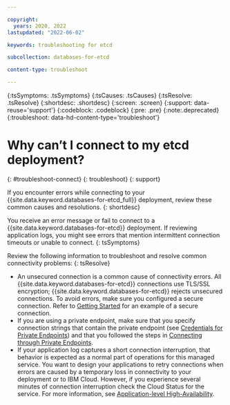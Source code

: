 ```yaml
---

copyright:
  years: 2020, 2022
lastupdated: "2022-06-02"

keywords: troubleshooting for etcd

subcollection: databases-for-etcd

content-type: troubleshoot

---
```


{:tsSymptoms: .tsSymptoms}
{:tsCauses: .tsCauses}
{:tsResolve: .tsResolve}
{:shortdesc: .shortdesc}
{:screen: .screen}
{:support: data-reuse='support'}
{:codeblock: .codeblock}
{:pre: .pre}
{:note:.deprecated}
{:troubleshoot: data-hd-content-type='troubleshoot'}


# Why can’t I connect to my etcd deployment?
{: #troubleshoot-connect}
{: troubleshoot}
{: support}

If you encounter errors while connecting to your {{site.data.keyword.databases-for-etcd_full}} deployment, review these common causes and resolutions.
{: shortdesc}

You receive an error message or fail to connect to a {{site.data.keyword.databases-for-etcd}} deployment. If reviewing application logs, you might see errors that mention intermittent connection timeouts or unable to connect.
{: tsSymptoms}

Review the following information to troubleshoot and resolve common connectivity problems:
{: tsResolve}

* An unsecured connection is a common cause of connectivity errors.  All {{site.data.keyword.databases-for-etcd}} connections use TLS/SSL encryption; {{site.data.keyword.databases-for-etcd}} rejects unsecured connections.  To avoid errors, make sure you configured a secure connection.  Refer to [Getting Started](/docs/databases-for-etcd?topic=databases-for-etcd-getting-started) for an example of a secure connection.
* If you are using a private endpoint, make sure that you specify connection strings that contain the private endpoint (see [Credentials for Private Endpoints](/docs/databases-for-etcd?topic=cloud-databases-service-endpoints#credentials-for-private-endpoints)) and that you followed the steps in [Connecting through Private Endpoints](/docs/databases-for-etcd?topic=cloud-databases-service-endpoints#private-endpoint-connections).
* If your application log captures a short connection interruption, that behavior is expected as a normal part of operations for this managed service. You want to design your applications to retry connections when errors are caused by a temporary loss in connectivity to your deployment or to IBM Cloud. However, if you experience several minutes of connection interruption check the Cloud Status for the service. For more information, see [Application-level High-Availability](/docs/databases-for-etcd?topic=databases-for-etcd-high-availability#application-level-high-availability).

